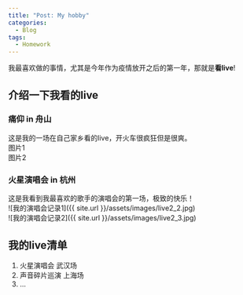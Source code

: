```yaml
---
title: "Post: My hobby"
categories:
  - Blog
tags:
  - Homework
---
```


我最喜欢做的事情，尤其是今年作为疫情放开之后的第一年，那就是**看live**!  
## 介绍一下我看的live
### 痛仰 in 舟山
这是我的一场在自己家乡看的live，开火车很疯狂但是很爽。  
图片1  
图片2  

### 火星演唱会 in 杭州
这是我看到我最喜欢的歌手的演唱会的第一场，极致的快乐！  
![我的演唱会记录1]({{ site.url }}/assets/images/live2_2.jpg)      
![我的演唱会记录2]({{ site.url }}/assets/images/live2_3.jpg)  

## 我的live清单 
1. 火星演唱会 武汉场
2. 声音碎片巡演 上海场
3. ...
